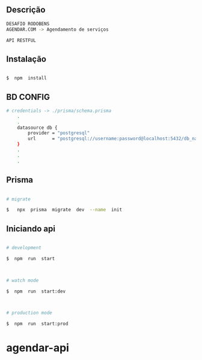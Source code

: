 ## Descrição

```bash
DESAFIO RODOBENS
AGENDAR.COM -> Agendamento de serviços

API RESTFUL 
```

  

## Instalação

  

```bash

$  npm  install

```
## BD CONFIG
```bash
# credentials -> ./prisma/schema.prisma
	.
	.
	datasource db {
		provider = "postgresql"
		url      = "postgresql://username:password@localhost:5432/db_name" 
	}
	.
	.
	.

```


## Prisma

```bash

# migrate

$	npx  prisma  migrate  dev  --name  init

 ```

## Iniciando api

  

```bash

# development

$  npm  run  start

  

# watch mode

$  npm  run  start:dev

  

# production mode

$  npm  run  start:prod

```

# agendar-api